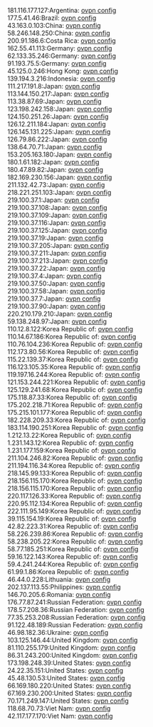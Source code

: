 181.116.177.127:Argentina: [ovpn config](vpn/181_116_177_127.ovpn)  
177.5.41.46:Brazil: [ovpn config](vpn/177_5_41_46.ovpn)  
43.163.0.103:China: [ovpn config](vpn/43_163_0_103.ovpn)  
58.246.148.250:China: [ovpn config](vpn/58_246_148_250.ovpn)  
200.91.186.6:Costa Rica: [ovpn config](vpn/200_91_186_6.ovpn)  
162.55.41.113:Germany: [ovpn config](vpn/162_55_41_113.ovpn)  
62.133.35.246:Germany: [ovpn config](vpn/62_133_35_246.ovpn)  
91.193.75.5:Germany: [ovpn config](vpn/91_193_75_5.ovpn)  
45.125.0.246:Hong Kong: [ovpn config](vpn/45_125_0_246.ovpn)  
139.194.3.216:Indonesia: [ovpn config](vpn/139_194_3_216.ovpn)  
111.217.191.8:Japan: [ovpn config](vpn/111_217_191_8.ovpn)  
113.144.150.217:Japan: [ovpn config](vpn/113_144_150_217.ovpn)  
113.38.87.69:Japan: [ovpn config](vpn/113_38_87_69.ovpn)  
123.198.242.158:Japan: [ovpn config](vpn/123_198_242_158.ovpn)  
124.150.251.26:Japan: [ovpn config](vpn/124_150_251_26.ovpn)  
126.12.211.184:Japan: [ovpn config](vpn/126_12_211_184.ovpn)  
126.145.131.225:Japan: [ovpn config](vpn/126_145_131_225.ovpn)  
126.79.86.222:Japan: [ovpn config](vpn/126_79_86_222.ovpn)  
138.64.70.71:Japan: [ovpn config](vpn/138_64_70_71.ovpn)  
153.205.163.180:Japan: [ovpn config](vpn/153_205_163_180.ovpn)  
180.1.61.182:Japan: [ovpn config](vpn/180_1_61_182.ovpn)  
180.47.89.82:Japan: [ovpn config](vpn/180_47_89_82.ovpn)  
182.169.230.156:Japan: [ovpn config](vpn/182_169_230_156.ovpn)  
211.132.42.73:Japan: [ovpn config](vpn/211_132_42_73.ovpn)  
218.221.251.103:Japan: [ovpn config](vpn/218_221_251_103.ovpn)  
219.100.37.1:Japan: [ovpn config](vpn/219_100_37_1.ovpn)  
219.100.37.108:Japan: [ovpn config](vpn/219_100_37_108.ovpn)  
219.100.37.109:Japan: [ovpn config](vpn/219_100_37_109.ovpn)  
219.100.37.116:Japan: [ovpn config](vpn/219_100_37_116.ovpn)  
219.100.37.125:Japan: [ovpn config](vpn/219_100_37_125.ovpn)  
219.100.37.19:Japan: [ovpn config](vpn/219_100_37_19.ovpn)  
219.100.37.205:Japan: [ovpn config](vpn/219_100_37_205.ovpn)  
219.100.37.211:Japan: [ovpn config](vpn/219_100_37_211.ovpn)  
219.100.37.213:Japan: [ovpn config](vpn/219_100_37_213.ovpn)  
219.100.37.22:Japan: [ovpn config](vpn/219_100_37_22.ovpn)  
219.100.37.4:Japan: [ovpn config](vpn/219_100_37_4.ovpn)  
219.100.37.50:Japan: [ovpn config](vpn/219_100_37_50.ovpn)  
219.100.37.58:Japan: [ovpn config](vpn/219_100_37_58.ovpn)  
219.100.37.7:Japan: [ovpn config](vpn/219_100_37_7.ovpn)  
219.100.37.90:Japan: [ovpn config](vpn/219_100_37_90.ovpn)  
220.210.179.210:Japan: [ovpn config](vpn/220_210_179_210.ovpn)  
59.138.248.97:Japan: [ovpn config](vpn/59_138_248_97.ovpn)  
110.12.8.122:Korea Republic of: [ovpn config](vpn/110_12_8_122.ovpn)  
110.14.67.186:Korea Republic of: [ovpn config](vpn/110_14_67_186.ovpn)  
110.76.104.236:Korea Republic of: [ovpn config](vpn/110_76_104_236.ovpn)  
112.173.80.56:Korea Republic of: [ovpn config](vpn/112_173_80_56.ovpn)  
115.22.139.37:Korea Republic of: [ovpn config](vpn/115_22_139_37.ovpn)  
116.123.105.35:Korea Republic of: [ovpn config](vpn/116_123_105_35.ovpn)  
119.197.16.244:Korea Republic of: [ovpn config](vpn/119_197_16_244.ovpn)  
121.153.244.221:Korea Republic of: [ovpn config](vpn/121_153_244_221.ovpn)  
125.129.241.68:Korea Republic of: [ovpn config](vpn/125_129_241_68.ovpn)  
175.118.87.33:Korea Republic of: [ovpn config](vpn/175_118_87_33.ovpn)  
175.202.218.71:Korea Republic of: [ovpn config](vpn/175_202_218_71.ovpn)  
175.215.101.177:Korea Republic of: [ovpn config](vpn/175_215_101_177.ovpn)  
182.228.209.33:Korea Republic of: [ovpn config](vpn/182_228_209_33.ovpn)  
183.114.190.251:Korea Republic of: [ovpn config](vpn/183_114_190_251.ovpn)  
1.212.13.22:Korea Republic of: [ovpn config](vpn/1_212_13_22.ovpn)  
1.231.143.12:Korea Republic of: [ovpn config](vpn/1_231_143_12.ovpn)  
1.231.177.159:Korea Republic of: [ovpn config](vpn/1_231_177_159.ovpn)  
211.104.246.82:Korea Republic of: [ovpn config](vpn/211_104_246_82.ovpn)  
211.194.116.34:Korea Republic of: [ovpn config](vpn/211_194_116_34.ovpn)  
218.145.99.133:Korea Republic of: [ovpn config](vpn/218_145_99_133.ovpn)  
218.156.115.170:Korea Republic of: [ovpn config](vpn/218_156_115_170.ovpn)  
218.156.115.170:Korea Republic of: [ovpn config](vpn/218_156_115_170.ovpn)  
220.117.126.33:Korea Republic of: [ovpn config](vpn/220_117_126_33.ovpn)  
220.95.112.134:Korea Republic of: [ovpn config](vpn/220_95_112_134.ovpn)  
222.111.95.149:Korea Republic of: [ovpn config](vpn/222_111_95_149.ovpn)  
39.115.154.19:Korea Republic of: [ovpn config](vpn/39_115_154_19.ovpn)  
42.82.223.31:Korea Republic of: [ovpn config](vpn/42_82_223_31.ovpn)  
58.226.239.86:Korea Republic of: [ovpn config](vpn/58_226_239_86.ovpn)  
58.238.205.22:Korea Republic of: [ovpn config](vpn/58_238_205_22.ovpn)  
58.77.185.251:Korea Republic of: [ovpn config](vpn/58_77_185_251.ovpn)  
59.16.122.143:Korea Republic of: [ovpn config](vpn/59_16_122_143.ovpn)  
59.4.241.244:Korea Republic of: [ovpn config](vpn/59_4_241_244.ovpn)  
61.99.1.86:Korea Republic of: [ovpn config](vpn/61_99_1_86.ovpn)  
46.44.0.228:Lithuania: [ovpn config](vpn/46_44_0_228.ovpn)  
202.137.113.55:Philippines: [ovpn config](vpn/202_137_113_55.ovpn)  
146.70.205.6:Romania: [ovpn config](vpn/146_70_205_6.ovpn)  
176.77.87.241:Russian Federation: [ovpn config](vpn/176_77_87_241.ovpn)  
178.57.208.36:Russian Federation: [ovpn config](vpn/178_57_208_36.ovpn)  
77.35.253.208:Russian Federation: [ovpn config](vpn/77_35_253_208.ovpn)  
91.122.48.189:Russian Federation: [ovpn config](vpn/91_122_48_189.ovpn)  
46.98.182.36:Ukraine: [ovpn config](vpn/46_98_182_36.ovpn)  
103.125.146.44:United Kingdom: [ovpn config](vpn/103_125_146_44.ovpn)  
81.110.255.179:United Kingdom: [ovpn config](vpn/81_110_255_179.ovpn)  
86.31.243.200:United Kingdom: [ovpn config](vpn/86_31_243_200.ovpn)  
173.198.248.39:United States: [ovpn config](vpn/173_198_248_39.ovpn)  
24.22.35.151:United States: [ovpn config](vpn/24_22_35_151.ovpn)  
45.48.130.53:United States: [ovpn config](vpn/45_48_130_53.ovpn)  
66.169.180.220:United States: [ovpn config](vpn/66_169_180_220.ovpn)  
67.169.230.200:United States: [ovpn config](vpn/67_169_230_200.ovpn)  
70.171.249.147:United States: [ovpn config](vpn/70_171_249_147.ovpn)  
118.68.70.73:Viet Nam: [ovpn config](vpn/118_68_70_73.ovpn)  
42.117.177.170:Viet Nam: [ovpn config](vpn/42_117_177_170.ovpn)  
